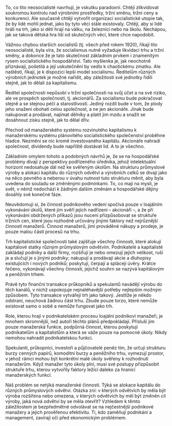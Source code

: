 To, co tito neosocialisté navrhují, je vskutku paradoxní. Chtějí zlikvidovat soukromou kontrolu nad výrobními prostředky, tržní směnu, tržní ceny a konkurenci. Ale současně chtějí vytvořit organizaci socialistické utopie tak, že by lidé mohli jednat, jako by tyto věci stále existovaly. Chtějí, aby si lidé hráli na trh, jako si děti hrají na válku, na železnici nebo na školu. Nechápou, jak se taková dětská hra liší od skutečných věcí, které chce napodobit.

Vážnou chybou starších socialistů (tj. všech před rokem 1920), říkají tito neosocialisté, byla víra, že socialismus nutně vyžaduje likvidaci trhu a tržní směny, a dokonce že je tato skutečnost základním prvkem i znamenitým rysem socialistického hospodářství. Tato myšlenka je, jak neochotně přiznávají, pošetilá a její uskutečnění by vedlo k chaotickému zmatku. Ale naštěstí, říkají, je k dispozici lepší model socialismu. Ředitelům různých výrobních jednotek je možné nařídit, aby záležitosti své jednotky řídili stejně, jak to dělali za kapitalismu.

Ředitel společnosti nepůsobí v tržní společnosti na svůj účet a na své riziko, ale ve prospěch společnosti, tj. akcionářů. Za socialismu bude pokračovat stejně a se stejnou péčí a starostlivostí. Jediný rozdíl bude v tom, že plody jeho snažení obohatí celou společnost, a ne jen akcionáře. Jinak bude nakupovat a prodávat, najímat dělníky a platit jim mzdu a snažit se dosáhnout zisku stejně, jak to dělal dřív.

Přechod od manažerského systému rozvinutého kapitalismu k manažerskému systému plánovitého socialistického společenství proběhne hladce. Nezmění se nic kromě investovaného kapitálu. Akcionáře nahradí společnost, dividendy bude napříště dostávat lid. A to je všechno.

Základním omylem tohoto a podobných návrhů je, že se na hospodářské problémy dívají z perspektivy podřízeného úředníka, jehož intelektuální horizont nedosahuje dál než ke svěřeným úkolům. Na strukturu průmyslové výroby a alokaci kapitálu do různých odvětví a výrobních celků se dívají jako na něco pevného a neberou v úvahu nutnost tuto strukturu měnit, aby byla uvedena do souladu se změněnými podmínkami. To, co mají na mysli, je svět, v němž nedochází k žádným dalším změnám a hospodářské dějiny dosáhly své konečné fáze.

Neuvědomují si, že činnost podnikového vedení spočívá pouze v loajálním vykonávání úkolů, které jim svěří jejich nadřízení – akcionáři –, a že při vykonávání obdržených příkazů jsou nuceni přizpůsobovat se struktuře tržních cen, které jsou rozhodně určovány jinými faktory než nejrůznější činností manažerů. Činnost manažerů, jimi prováděné nákupy a prodeje, je pouze malou částí procesů na trhu.

Trh kapitalistické společnosti také zajišťuje všechny činnosti, které alokují kapitálové statky různým průmyslovým odvětvím. Podnikatelé a kapitalisté zakládají podniky a další firmy, rozšiřují je nebo omezují jejich velikost, ruší je a slučují je s jinými podniky; nakupují a prodávají akcie a dluhopisy existujících i nových podniků; poskytují, čerpají a splácejí úvěry. Krátce řečeno, vykonávají všechny činnosti, jejichž souhrn se nazývá kapitálovým a peněžním trhem.

Právě tyto finanční transakce průkopníků a spekulantů navádějí výrobu do těch kanálů, v nichž uspokojuje nejnaléhavější potřeby nejlepším možným způsobem. Tyto transakce vytvářejí trh jako takový. Jestliže je někdo odstraní, neuchová žádnou část trhu. Zbude pouze torzo, které nemůže existovat samo o sobě a nemůže fungovat jako trh.

Role, kterou hrají v podnikatelském procesu loajální podnikoví manažeři, je mnohem skromnější, než autoři těchto plánů předpokládají. Přísluší jim pouze manažerská funkce, podpůrná činnost, kterou poskytují podnikatelům a kapitalistům a která se váže pouze na pomocné úkoly. Nikdy nemohou nahradit podnikatelskou funkci.

Spekulanti, průkopníci, investoři a půjčovatelé peněz tím, že určují strukturu burzy cenných papírů, komoditní burzy a peněžního trhu, vymezují prostor, v jehož rámci mohou být konkrétní malé úkoly svěřeny k rozhodnutí manažerům. Když manažer tyto úkoly plní, musí své postupy přizpůsobit struktuře trhu, kterou vytvořily faktory ležící daleko za hranicí manažerských funkcí.

Náš problém se netýká manažerské činnosti. Týká se alokace kapitálu do různých průmyslových odvětví. Otázka zní: v kterých odvětvích by měla být výroba rozšířena nebo omezena, v kterých odvětvích by měl být změněn cíl výroby, jaká nová odvětví by se měla otevřít? Vzhledem k těmto záležitostem je bezpředmětné odvolávat se na nejčestnější podnikové manažery a jejich prověřenou efektivitu. Ti, kdo zaměňují podnikání a management, zavírají oči před ekonomickým problémem.